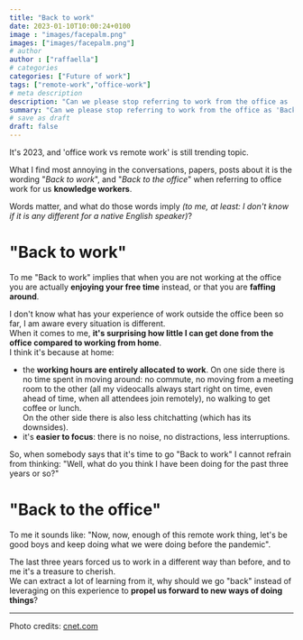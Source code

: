 ```yaml
---
title: "Back to work"
date: 2023-01-10T10:00:24+0100
image : "images/facepalm.png"
images: ["images/facepalm.png"]
# author
author : ["raffaella"]
# categories
categories: ["Future of work"]
tags: ["remote-work","office-work"]
# meta description
description: "Can we please stop referring to work from the office as 'Back to work'?"
summary: "Can we please stop referring to work from the office as 'Back to work'?"
# save as draft
draft: false
---
```

It's 2023, and 'office work vs remote work' is still trending topic.

What I find most annoying in the conversations, papers, posts about it is the wording "*Back to work*", and "*Back to the office*" when referring to office work for us **knowledge workers**.

Words matter, and what do those words imply *(to me, at least: I don't know if it is any different for a native English speaker)*? 

# "Back to work"

To me "Back to work" implies that when you are not working at the office you are actually **enjoying your free time** instead, or that you are **faffing around**. 

I don't know what has your experience of work outside the office been so far, I am aware every situation is different.<br>
When it comes to me, **it's surprising how little I can get done from the office compared to working from home**.<br>
I think it's because at home:

* the **working hours are entirely allocated to work**. 
On one side there is no time spent in moving around: no commute, no moving from a meeting room to the other (all my videocalls always start right on time, even ahead of time, when all attendees join remotely), no walking to get coffee or lunch.<br>
On the other side there is also less chitchatting (which has its downsides).
* it's **easier to focus**: there is no noise, no distractions, less interruptions.

So, when somebody says that it's time to go "Back to work" I cannot refrain from thinking: "Well, what do you think I have been doing for the past three years or so?"

# "Back to the office"

To me it sounds like: "Now, now, enough of this remote work thing, let's be good boys and keep doing what we were doing before the pandemic".

The last three years forced us to work in a different way than before, and to me it's a treasure to cherish.<br>
We can extract a lot of learning from it, why should we go "back" instead of leveraging on this experience to **propel us forward to new ways of doing things**?

---
Photo credits: [cnet.com](https://www.cnet.com/culture/entertainment/picard-memes-patrick-stewart-best-viral-star-trek-moments/)